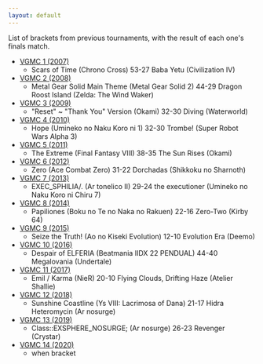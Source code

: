 ```yaml
---
layout: default
---
```


List of brackets from previous tournaments, with the result of each one's finals match.

* [VGMC 1 (2007)](http://www.bracketmaker.com/tlist.cfm?tid=229929)
  * Scars of Time (Chrono Cross) 53-27 Baba Yetu (Civilization IV)
* [VGMC 2 (2008)](http://www.bracketmaker.com/tlist.cfm?tid=276389)
  * Metal Gear Solid Main Theme (Metal Gear Solid 2) 44-29 Dragon Roost Island (Zelda: The Wind Waker)
* [VGMC 3 (2009)](http://www.bracketmaker.com/tlist.cfm?tid=327002)
  * "Reset" ~ "Thank You" Version (Okami) 32-30 Diving (Waterworld)
* [VGMC 4 (2010)](http://www.bracketmaker.com/tlist.cfm?tid=364957)
  * Hope (Umineko no Naku Koro ni 1) 32-30 Trombe! (Super Robot Wars Alpha 3)
* [VGMC 5 (2011)](http://www.bracketmaker.com/tlist.cfm?tid=397610)
  * The Extreme (Final Fantasy VIII) 38-35 The Sun Rises (Okami)
* [VGMC 6 (2012)](http://www.bracketmaker.com/tlist.cfm?tid=426428)
  * Zero (Ace Combat Zero) 31-22 Dorchadas (Shikkoku no Sharnoth)
* [VGMC 7 (2013)](http://www.bracketmaker.com/tlist.cfm?tid=444450)
  * EXEC_SPHILIA/. (Ar tonelico II) 29-24 the executioner (Umineko no Naku Koro ni Chiru 7)
* [VGMC 8 (2014)](http://www.bracketmaker.com/tmenu.cfm?tid=454368)
  * Papiliones (Boku no Te no Naka no Rakuen) 22-16 Zero-Two (Kirby 64)
* [VGMC 9 (2015)](http://www.bracketmaker.com/tmenu.cfm?tid=459544)
  * Seize the Truth! (Ao no Kiseki Evolution) 12-10 Evolution Era (Deemo)
* [VGMC 10 (2016)](http://www.bracketmaker.com/tmenu.cfm?tid=463073)
  * Despair of ELFERIA (Beatmania IIDX 22 PENDUAL) 44-40 Megalovania (Undertale)
* [VGMC 11 (2017)](http://www.bracketmaker.com/tlist.cfm?tid=466312)
  * Emil / Karma (NieR) 20-10 Flying Clouds, Drifting Haze (Atelier Shallie)
* [VGMC 12 (2018)](http://www.bracketmaker.com/tlist.cfm?tid=469506)
  * Sunshine Coastline (Ys VIII: Lacrimosa of Dana) 21-17 Hidra Heteromycin (Ar nosurge)
* [VGMC 13 (2019)](http://www.bracketmaker.com/tlist.cfm?tid=471679)
  * Class::EXSPHERE_NOSURGE; (Ar nosurge) 26-23 Revenger (Crystar)
* [VGMC 14 (2020)](https://gamefaqs.gamespot.com/boards/8-gamefaqs-contests/78441962)
  * when bracket